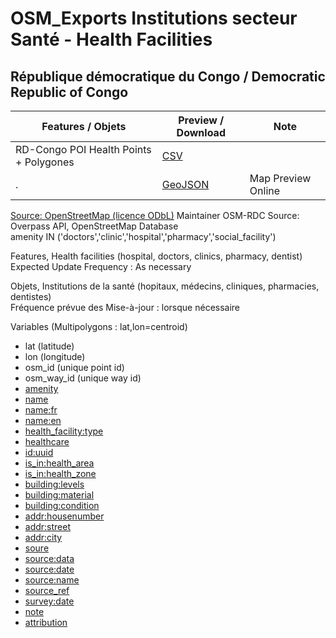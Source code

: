 # OSM_Exports Institutions secteur Santé - Health Facilities
## République démocratique du Congo / Democratic Republic of Congo

Features / Objets | Preview / Download | Note
-------- | ------ | ------------------
RD-Congo POI Health Points + Polygones | [CSV](data/osm_rd_congo_poi_health.csv) |  
. | [GeoJSON](data/osm_rd_congo_poi_health.geojson) | Map Preview Online
[Source: OpenStreetMap (licence ODbL)](https://www.openstreetmap.org/copyright)
Maintainer OSM-RDC
Source: Overpass API, OpenStreetMap Database<br/>amenity IN ('doctors','clinic','hospital','pharmacy','social_facility')


Features, Health facilities (hospital, doctors, clinics, pharmacy, dentist) 
<br/>Expected Update Frequency :	As necessary

Objets, Institutions de la santé (hopitaux, médecins, cliniques, pharmacies, dentistes)
<br/>Fréquence prévue des Mise-à-jour : lorsque nécessaire


Variables (Multipolygons : lat,lon=centroid)

* lat (latitude)
* lon (longitude)
* osm_id (unique point id)
* osm_way_id  (unique way id)
* [amenity](http://wiki.openstreetmap.org/wiki/amenity)
* [name](http://wiki.openstreetmap.org/wiki/name)
* [name:fr](http://wiki.openstreetmap.org/wiki/name:fr)
* [name:en](http://wiki.openstreetmap.org/wiki/name:en)
* [health_facility:type](http://wiki.openstreetmap.org/wiki/health_facility:type)
* [healthcare](http://wiki.openstreetmap.org/wiki/healthcare)
* [id:uuid](http://wiki.openstreetmap.org/wiki/id:uuid)
* [is_in:health_area](http://wiki.openstreetmap.org/wiki/is_in:health_area)
* [is_in:health_zone](http://wiki.openstreetmap.org/wiki/is_in:health_zone)
* [building:levels](http://wiki.openstreetmap.org/wiki/building:levels)
* [building:material](http://wiki.openstreetmap.org/wiki/building:material)
* [building:condition](http://wiki.openstreetmap.org/wiki/building:condition)
* [addr:housenumber](http://wiki.openstreetmap.org/wiki/addr:housenumber)
* [addr:street](http://wiki.openstreetmap.org/wiki/addr:street)
* [addr:city](http://wiki.openstreetmap.org/wiki/addr:city)
* [soure](http://wiki.openstreetmap.org/wiki/source)
* [source:data](http://wiki.openstreetmap.org/wiki/source:data)
* [source:date](http://wiki.openstreetmap.org/wiki/source:date)
* [source:name](http://wiki.openstreetmap.org/wiki/source:name)
* [source_ref](http://wiki.openstreetmap.org/wiki/source_ref)
* [survey:date](http://wiki.openstreetmap.org/wiki/survey:date)
* [note](http://wiki.openstreetmap.org/wiki/note)
* [attribution](http://wiki.openstreetmap.org/wiki/attribution)
